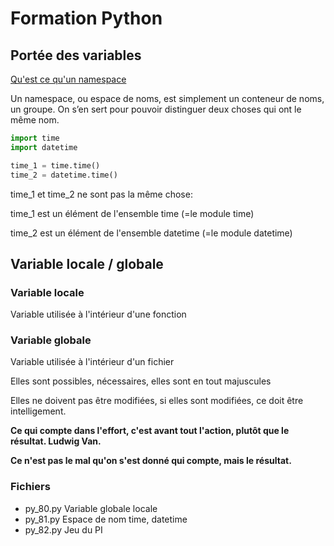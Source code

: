 # Formation Python

## Portée des variables

[Qu'est ce qu'un namespace](https://sametmax.com/quest-ce-quun-namespace/)

Un namespace, ou espace de noms, est simplement un conteneur de noms, un groupe. On s’en sert pour pouvoir distinguer deux choses qui ont le même nom.

``` python
import time
import datetime

time_1 = time.time()
time_2 = datetime.time()
```

time_1 et time_2 ne sont pas la même chose:

time_1 est un élément de l'ensemble time (=le module time)

time_2 est un élément de l'ensemble datetime (=le module datetime)

## Variable locale / globale

### Variable locale

Variable utilisée à l'intérieur d'une fonction

### Variable globale

Variable utilisée à l'intérieur d'un fichier

Elles sont possibles, nécessaires, elles sont en tout majuscules

Elles ne doivent pas être modifiées, si elles sont modifiées, ce doit être intelligement.

__Ce qui compte dans l'effort, c'est avant tout l'action, plutôt que le résultat. Ludwig Van.__

__Ce n'est pas le mal qu'on s'est donné qui compte, mais le résultat.__


### Fichiers

* py_80.py Variable globale locale
* py_81.py Espace de nom time, datetime
* py_82.py Jeu du PI
